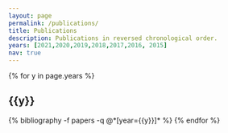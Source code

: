```yaml
---
layout: page
permalink: /publications/
title: Publications
description: Publications in reversed chronological order. 
years: [2021,2020,2019,2018,2017,2016, 2015]
nav: true
---
```


<div class="publications">

{% for y in page.years %}
  <h2 class="year">{{y}}</h2>
  {% bibliography -f papers -q @*[year={{y}}]* %}
{% endfor %}

</div>
